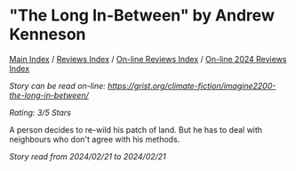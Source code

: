 # "The Long In-Between" by Andrew Kenneson

[Main Index](../../../README.md) / [Reviews Index](../../README.md) / [On-line Reviews Index](../README.md) / [On-line 2024 Reviews Index](README.md)

*Story can be read on-line: <https://grist.org/climate-fiction/imagine2200-the-long-in-between/>*

*Rating: 3/5 Stars*

A person decides to re-wild his patch of land. But he has to deal with neighbours who don't agree with his methods.

*Story read from 2024/02/21 to 2024/02/21*
